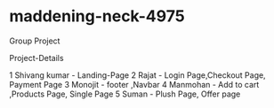# maddening-neck-4975
Group Project 

Project-Details

1 Shivang kumar  - Landing-Page
2 Rajat          - Login Page,Checkout Page, Payment Page
3 Monojit        - footer ,Navbar
4 Manmohan       - Add to cart ,Products Page, Single Page
5 Suman          - Plush Page, Offer page


